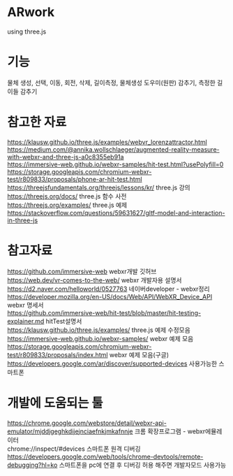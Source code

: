 # ARwork
using three.js<br>

# 기능
물체 생성, 선택, 이동, 회전, 삭제, 길이측정, 물체생성 도우미(원판) 감추기, 측정한 길이들 감추기

# 참고한 자료
https://klausw.github.io/three.js/examples/webvr_lorenzattractor.html<br>
https://medium.com/@annika.wollschlaeger/augmented-reality-measure-with-webxr-and-three-js-a0c8355eb91a <br>
https://immersive-web.github.io/webxr-samples/hit-test.html?usePolyfill=0 <br>
https://storage.googleapis.com/chromium-webxr-test/r809833/proposals/phone-ar-hit-test.html <br>
https://threejsfundamentals.org/threejs/lessons/kr/  three.js 강의<br>
https://threejs.org/docs/  three.js 함수 사전 <br>
https://threejs.org/examples/  three.js 예제 <br>
https://stackoverflow.com/questions/59631627/gltf-model-and-interaction-in-three-js <br>

# 참고자료
https://github.com/immersive-web webxr개발 깃허브 <br>
https://web.dev/vr-comes-to-the-web/ webxr 개발자용 설명서<br>
https://d2.naver.com/helloworld/0527763 네이버developer - webxr정리<br>
https://developer.mozilla.org/en-US/docs/Web/API/WebXR_Device_API webxr 명세서<br>
https://github.com/immersive-web/hit-test/blob/master/hit-testing-explainer.md  hitTest설명서 <br>
https://klausw.github.io/three.js/examples/  three.js 예제 수정모음<br>
https://immersive-web.github.io/webxr-samples/ webxr 예제 모음 <br>
https://storage.googleapis.com/chromium-webxr-test/r809833/proposals/index.html webxr 예제 모음(구글) <br>
https://developers.google.com/ar/discover/supported-devices 사용가능한 스마트폰 <br>

# 개발에 도움되는 툴
https://chrome.google.com/webstore/detail/webxr-api-emulator/mjddjgeghkdijejnciaefnkjmkafnnje  크롬 확장프로그램 - webxr에뮬레이터 <br>
chrome://inspect/#devices 스마트폰 원격 디버깅<br>
https://developers.google.com/web/tools/chrome-devtools/remote-debugging?hl=ko  스마트폰을 pc에 연결 후 디버깅 허용 해주면 개발자모드 사용가능<br>
